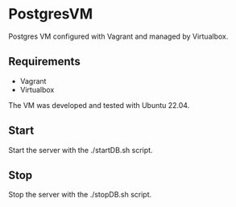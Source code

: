 # PostgresVM
Postgres VM configured with Vagrant and managed by Virtualbox.

## Requirements

- Vagrant
- Virtualbox

The VM was developed and tested with Ubuntu 22.04.

## Start

Start the server with the ./startDB.sh script.

## Stop 

Stop the server with the ./stopDB.sh script.

